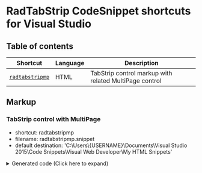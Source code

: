 # RadTabStrip CodeSnippet shortcuts for Visual Studio

## Table of contents

| Shortcut | Language| Description |
| --- | --- | --- |
| [`radtabstripmp`](#tabstrip-control-with-multipage) | HTML | TabStrip control markup with related MultiPage control |

## Markup

### TabStrip control with MultiPage
- shortcut: radtabstripmp
- filename: radtabstripmp.snippet
- default destination: 'C:\Users\\{USERNAME}\Documents\Visual Studio 2015\Code Snippets\Visual Web Developer\My HTML Snippets'

<details>
<summary>Generated code (Click here to expand)</summary>

```html
<telerik:RadTabStrip runat="server" ID="RadTabStrip1" MultiPageID="RadMultiPage1">
    <Tabs>
        <telerik:RadTab Text="Tab 1"></telerik:RadTab>
        <telerik:RadTab Text="Tab 2"></telerik:RadTab>
        <telerik:RadTab Text="Tab 3"></telerik:RadTab>
    </Tabs>
</telerik:RadTabStrip>
<telerik:RadMultiPage runat="server" ID="RadMultiPage1" SelectedIndex="0">
    <telerik:RadPageView ID="RadPageView1" runat="server">
        Page 1
    </telerik:RadPageView>
    <telerik:RadPageView ID="RadPageView2" runat="server">
        Page 2
    </telerik:RadPageView>
    <telerik:RadPageView ID="RadPageView3" runat="server">
        Page 3
    </telerik:RadPageView>
</telerik:RadMultiPage>
```

</details>

